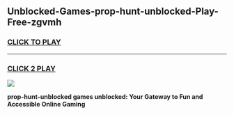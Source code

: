 
## Unblocked-Games-prop-hunt-unblocked-Play-Free-zgvmh
<h3>
<a href="https://premium76.site?title=prop-hunt-unblocked&ref=18A1">CLICK TO PLAY</a></h3>
<hr>

<h3>
<a href="https://premium76.site?title=prop-hunt-unblocked&ref=18A1">CLICK 2 PLAY</a>
  
</h3>

<a href="https://premium76.site?title=prop-hunt-unblocked&ref=18A1"><img src="https://clearcache.store/games.png"></a>


**prop-hunt-unblocked games unblocked: Your Gateway to Fun and Accessible Online Gaming**
